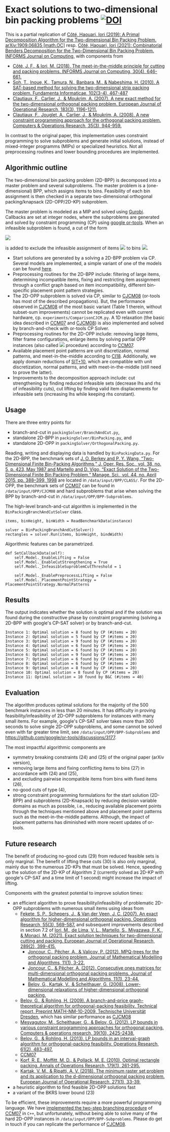 # Exact solutions to two-dimensional bin packing problems [![DOI](https://zenodo.org/badge/DOI/10.5281/zenodo.6673912.svg)](https://doi.org/10.5281/zenodo.6673912)

This is a partial replication of [Côté, Haouari, Iori (2019): A Primal Decomposition Algorithm for the Two-dimensional Bin Packing Problem. arXiv:1909.06835 [math.OC]](https://arxiv.org/abs/1909.06835) resp. [Côté, Haouari, Iori (2021): Combinatorial Benders Decomposition for the Two-Dimensional Bin Packing Problem. INFORMS Journal on Computing](https://doi.org/10.1287/ijoc.2020.1014), with components from
- [Côté, J. F., & Iori, M. (2018). The meet-in-the-middle principle for cutting and packing problems. INFORMS Journal on Computing, 30(4), 646-661.](https://doi.org/10.1287/ijoc.2018.0806) 
- [Soh, T., Inoue, K., Tamura, N., Banbara, M., & Nabeshima, H. (2010). A SAT-based method for solving the two-dimensional strip packing problem. Fundamenta Informaticae, 102(3-4), 467-487](https://doi.org/10.3233/FI-2010-314)
- [Clautiaux, F., Carlier, J., & Moukrim, A. (2007). A new exact method for the two-dimensional orthogonal packing problem. European Journal of Operational Research, 183(3), 1196-1211.](https://doi.org/10.1016/j.ejor.2005.12.048)
- [Clautiaux, F., Jouglet, A., Carlier, J., & Moukrim, A. (2008). A new constraint programming approach for the orthogonal packing problem. Computers & Operations Research, 35(3), 944-959.](https://doi.org/10.1016/j.cor.2006.05.012)

In contrast to the original paper, this implementation uses constraint programming to solve subproblems and generate initial solutions, instead of mixed-integer programms (MIPs) or specialized heuristics. Not all preprocessing routines and lower bounding procedures are implemented.

## Algorithmic outline

The two-dimensional bin packing problem (2D-BPP) is decomposed into a master problem and several subproblems. The master problem is a (one-dimensional) BPP, which assigns items to bins. Feasibility of each bin assignment is then checked in a separate two-dimensional orthogonal packing/knapsack (2D-OPP/2D-KP) subproblem.

The master problem is modeled as a MIP and solved using [Gurobi](https://www.gurobi.com/). Callbacks are set at integer nodes, where the subproblems are generated and solved by constraint programming (CP) using [google or-tools](https://developers.google.com/optimization/cp/cp_solver). When an infeasible subproblem is found, a cut of the form

<img src="https://render.githubusercontent.com/render/math?math=\sum_{j \in \mathcal{C}} x_{ij} \leq |\mathcal{C}| - 1, \quad i \in \mathcal{B}">

is added to exclude the infeasible assignment of items <img src="https://render.githubusercontent.com/render/math?math=j \in \mathcal{C}"> to bins <img src="https://render.githubusercontent.com/render/math?math=i \in \mathcal{B}">.

- Start solutions are generated by a solving a 2D-BPP problem via CP. Several models are implemented, a simple variant of one of the models can be found [here](http://yetanothermathprogrammingconsultant.blogspot.com/2021/02/2d-bin-packing-with-google-or-tools-cp.html).
- Preprocessing routines for the 2D-BPP include: filtering of large items, determining incompatible items, fixing and restricting item assignment through a conflict graph based on item incompatibility, different bin-specific placement point pattern strategies.
- The 2D-OPP subproblem is solved via CP, similar to [CJCM08](https://doi.org/10.1016/j.cor.2006.05.012) (or-tools has most of the described propagations). But, the performance observed in [CJCM08](https://doi.org/10.1016/j.cor.2006.05.012) of the most basic variant (Table 1 therein, without subset-sum improvements) cannot be replicated even with current hardware, cp. `experiments/ComparisonCJCM.py`. A 1D relaxation (the basic idea described in [CCM07](https://doi.org/10.1016/j.ejor.2005.12.048) and [CJCM08](https://doi.org/10.1016/j.cor.2006.05.012)) is also implemented and solved by branch-and-check with or-tools CP Solver.
- Preprocessing routines for the 2D-OPP include: removing large items, filter frame configurations, enlarge items by solving partial OPP instances (also called <img src="https://render.githubusercontent.com/render/math?math=v_1^{*}"> procedure) according to [CCM07](https://doi.org/10.1016/j.ejor.2005.12.048).
- Available placement point patterns are unit discretization, normal patterns, and meet-in-the-middle according to [CI18](https://doi.org/10.1287/ijoc.2018.0806). Additionally, we apply domain reductions of [SIT+10](https://doi.org/10.3233/FI-2010-314), which are compatible with unit discretization, normal patterns, and with meet-in-the-middle (still need to prove the latter).
- Improvements to the decomposition approach include: cut strengthening by finding reduced infeasible sets (decrease lhs and rhs of infeasibility cuts), cut lifting by finding valid item displacements for infeasible sets (increasing lhs while keeping rhs constant).

## Usage
There are three entry points for 
- branch-and-cut in `packingSolver/BranchAndCut.py`,
- standalone 2D-BPP in `packingSolver/BinPacking.py`, and
- standalone 2D-OPP in `packingSolver/OrthogonalPacking.py`.

Reading, writing and displaying data is handled by `BinPackingData.py`. For the 2D-BPP, the benchmark sets of [J. O. Berkey and P. Y. Wang, “Two-Dimensional Finite Bin-Packing Algorithms,” J. Oper. Res. Soc., vol. 38, no. 5, p. 423, May 1987 and Martello and D. Vigo, “Exact Solution of the Two-Dimensional Finite Bin Packing Problem,” Manage. Sci., vol. 44, no. April 2015, pp. 388–399, 1998](https://github.com/Oscar-Oliveira/OR-Datasets/tree/master/Cutting-and-Packing/2D/Datasets/CLASS) are located in `/data/input/BPP/CLASS/`. For the 2D-OPP, the benchmark sets of [CCM07](https://doi.org/10.1016/j.ejor.2005.12.048) can be found in `/data/input/OPP/CJCM08` and hard subproblems that arise when solving the BPP by branch-and-cut in `/data/input/OPP/BPP-Subproblems`.

The high-level branch-and-cut algorithm is implemented in the `BinPackingBranchAndCutSolver` class.
```
items, binHeight, binWidth = ReadBenchmarkData(instance)
        
solver = BinPackingBranchAndCutSolver()
rectangles = solver.Run(items, binHeight, bindWidth)
```

Algorithmic features can be parametrized.
```
def SetCallbackData(self):
    self.Model._EnableLifting = False
    self.Model._EnableCutStrengthening = True
    self.Model._InfeasibleSuproblemCutThreshold = 1

    self.Model._EnablePreprocessLifting = False
    self.Model._PlacementPointStrategy = PlacementPointStrategy.NormalPatterns
```

## Results
The output indicates whether the solution is optimal and if the solution was found during the constructive phase by constraint programming (solving a 2D-BPP with google's CP-SAT solver) or by branch-and-cut.
```
Instance 1: Optimal solution = 8 found by CP (#items = 20)
Instance 2: Optimal solution = 5 found by CP (#items = 20)
Instance 3: Optimal solution = 9 found by CP (#items = 20)
Instance 4: Optimal solution = 6 found by CP (#items = 20)
Instance 5: Optimal solution = 6 found by CP (#items = 20)
Instance 6: Optimal solution = 9 found by CP (#items = 20)
Instance 7: Optimal solution = 6 found by CP (#items = 20)
Instance 8: Optimal solution = 6 found by CP (#items = 20)
Instance 9: Optimal solution = 8 found by CP (#items = 20)
Instance 10: Optimal solution = 8 found by CP (#items = 20)
Instance 11: Optimal solution = 10 found by B&C (#items = 40)
```

## Evaluation
The algorithm produces optimal solutions for the majority of the 500 benchmark instances in less than 20 minutes. It has difficulty in proving feasibility/infeasibility of 2D-OPP subproblems for instances with many small items. For example, google's CP-SAT solver takes more than 300 seconds to solve single 2D-OPP subproblems, and some cannot be solved even with far greater time limit, see `/data/input/OPP/BPP-Subproblems` and https://github.com/google/or-tools/discussions/3177.

The most impactful algorithmic components are
- symmetry breaking constraints (24) and (25) of the original paper (arXiv version),
- removing large items and fixing conflicting items to bins (27) in accordance with (24) and (25), 
- and excluding pairwise incompatible items from bins with fixed items (26),
- no-good cuts of type (4),
- strong constraint programming formulations for the start solution (2D-BPP) and subproblems (2D-Knapsack) by reducing decision variable domains as much as possible, i.e., reducing available placement points through the techniques mentioned above and placement point patterns such as the meet-in-the-middle patterns. Although, the impact of placement patterns has diminished with more recent updates of or-tools.

## Future research
The benefit of producing no-good cuts (29) from reduced feasible sets is only marginal. The benefit of lifting these cuts (30) is also only marginal, mainly due to the numerous 2D-KPs that must be solved. Hence, speeding up the solution of the 2D-KP of Algorithm 2 (currently solved as 2D-KP with google's CP-SAT and a time limit of 1 second) might increase the impact of lifting. 

Components with the greatest potential to improve solution times:
- an efficient algorithm to prove feasibility/infeasibility of problematic 2D-OPP subproblems with numerous small items using ideas from
    - [Fekete, S. P., Schepers, J., & Van der Veen, J. C. (2007). An exact algorithm for higher-dimensional orthogonal packing. Operations Research, 55(3), 569-587.](https://doi.org/10.1287/opre.1060.0369) and subsequent improvements described in section 7.2 of [Iori, M., de Lima, V. L., Martello, S., Miyazawa, F. K., & Monaci, M. (2021). Exact solution techniques for two-dimensional cutting and packing. European Journal of Operational Research, 289(2), 399-415.](https://doi.org/10.1016/j.ejor.2020.06.050)
        - [Joncour, C., Pêcher, A., & Valicov, P. (2012). MPQ-trees for the orthogonal packing problem. Journal of Mathematical Modelling and Algorithms, 11(1), 3-22.](https://doi.org/10.1007/s10852-011-9159-z)
        - [Joncour, C., & Pêcher, A. (2012). Consecutive ones matrices for multi-dimensional orthogonal packing problems. Journal of Mathematical Modelling and Algorithms, 11(1), 23-44.](https://doi.org/10.1007/s10852-011-9167-z)
        - [Belov, G., Kartak, V., & Scheithauer, G. (2008). Lower-dimensional relaxations of higher-dimensional orthogonal packing.]()
    - [Belov, G., & Rohling, H. (2009). A branch-and-price graph-theoretical algorithm for orthogonal-packing feasibility. Technical report, Preprint MATH-NM-10-2009, Technische Universität Dresden](), which has similar performance as [CJCM08](https://doi.org/10.1016/j.cor.2006.05.012)
    - [Mesyagutov, M., Scheithauer, G., & Belov, G. (2012). LP bounds in various constraint programming approaches for orthogonal packing. Computers & operations research, 39(10), 2425-2438.](https://doi.org/10.1016/j.cor.2011.12.010)
    - [Belov, G., & Rohling, H. (2013). LP bounds in an interval-graph algorithm for orthogonal-packing feasibility. Operations Research, 61(2), 483-497.](https://doi.org/10.1287/opre.1120.1150)
    - [CCM07](https://doi.org/10.1016/j.ejor.2005.12.048)
    - [Korf, R. E., Moffitt, M. D., & Pollack, M. E. (2010). Optimal rectangle packing. Annals of Operations Research, 179(1), 261-295.](https://doi.org/10.1007/s10479-008-0463-6)
    - [Kartak, V. M., & Ripatti, A. V. (2018). The minimum raster set problem and its application to the d-dimensional orthogonal packing problem. European Journal of Operational Research, 271(1), 33-39.](https://doi.org/10.1016/j.ejor.2018.04.046)
- a heuristic algorithm to find feasible 2D-OPP solutions fast
- a variant of the BKRS lower bound (23)

To be efficient, these improvements require a more powerful programming language. We have [implemented the two-step branching procedure](https://github.com/ktnr/TwoStepBranchingProcedure) of [CCM07](https://doi.org/10.1016/j.ejor.2005.12.048) in `C++`, but unfortunately, without being able to solve many of the hard 2D-OPP instances in `/data/input/OPP/BPP-Subproblems`. Please do get in touch if you can replicate the performance of [CJCM08](https://doi.org/10.1016/j.cor.2006.05.012).
